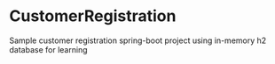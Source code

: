 # CustomerRegistration
Sample customer registration spring-boot project using in-memory h2 database for learning

